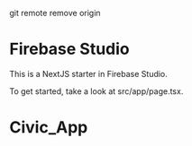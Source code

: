 git remote remove origin
# Firebase Studio

This is a NextJS starter in Firebase Studio.

To get started, take a look at src/app/page.tsx.
# Civic_App
